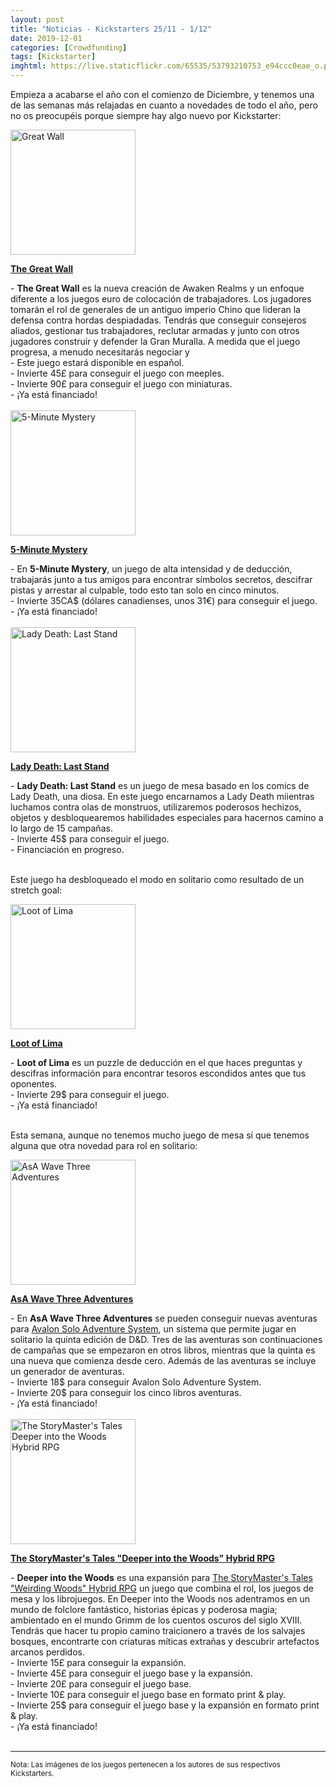 ```yaml
---
layout: post
title: "Noticias - Kickstarters 25/11 - 1/12"
date: 2019-12-01
categories: [Crowdfunding]
tags: [Kickstarter]
imghtml: https://live.staticflickr.com/65535/53793210753_e94ccc0eae_o.png
---
```


Empieza a acabarse el año con el comienzo de Diciembre, y tenemos una de las 
semanas más relajadas en cuanto a novedades de todo el año, pero no os 
preocupéis porque siempre hay algo nuevo por Kickstarter:

<div class="row">
    <div class="col-md-3">
        <img width="200" height="200"
            src="https://ksr-ugc.imgix.net/assets/027/346/023/647a832fa3d7e83d8c9cc6b8a1661c01_original.png?ixlib=rb-2.1.0&w=680&fit=max&v=1574786676&auto=format&gif-q=50&lossless=true&s=53191015e181e5bf9f8549442bf86c33"
            class="img-thumbnail" alt="Great Wall">
    </div>
    <div class="col-md-9">
        <p>
            <a target="_blank" 
                href="https://www.kickstarter.com/projects/awakenrealms/great-wall-board-game?ref=mazmorreoensolitario">
            <strong>The Great Wall</strong>
            </a>
        </p>
           - <strong>The Great Wall</strong> es la nueva creación de Awaken
            Realms y un enfoque diferente a los juegos euro de colocación de
            trabajadores. Los jugadores tomarán el rol de generales de un
            antiguo imperio Chino que lideran la defensa contra hordas
            despiadadas. Tendrás que conseguir consejeros aliados, gestionar
            tus trabajadores, reclutar armadas y junto con otros jugadores
            construir y defender la Gran Muralla. A medida que el juego
            progresa, a menudo necesitarás negociar y 
            <br>
            - Este juego estará disponible en español.
            <br>
           - Invierte 45£ para conseguir el juego con meeples.
           <br>
           - Invierte 90£ para conseguir el juego con miniaturas.
           <br>
           - ¡Ya está financiado!
    </div>
</div>
<br>


<div class="row">
    <div class="col-md-3">
        <img width="200" height="200"
            src="https://ksr-ugc.imgix.net/assets/027/320/665/f96d36dc35fefecd19b2c83d980f7f8d_original.jpg?ixlib=rb-2.1.0&w=680&fit=max&v=1574563594&auto=format&gif-q=50&q=92&s=6249e29a44dc134c5688ab75b3b55070"
            class="img-thumbnail" alt="5-Minute Mystery">
    </div>
    <div class="col-md-9">
        <p>
            <a target="_blank" 
                href="https://www.kickstarter.com/projects/wiggles3d/5-minute-mystery?ref=mazmorreoensolitario">
            <strong>5-Minute Mystery</strong>
            </a>
        </p>
           - En <strong>5-Minute Mystery</strong>, un juego de alta intensidad
            y de deducción, trabajarás junto a tus amigos para encontrar
            símbolos secretos, descifrar pistas y arrestar al culpable, todo
            esto tan solo en cinco minutos.
            <br>
           - Invierte 35CA$ (dólares canadienses, unos 31€) para conseguir el
           juego.
           <br>
           - ¡Ya está financiado!
    </div>
</div>
<br>

<div class="row">
    <div class="col-md-3">
        <img width="200" height="200"
            src="https://ksr-ugc.imgix.net/assets/027/377/626/4a0c1199325fe6a2ddbd284e725a8b3e_original.png?ixlib=rb-2.1.0&w=680&fit=max&v=1575057606&auto=format&gif-q=50&lossless=true&s=0feaec6cf9a1b3ab11cb1d50bc0d9f4a"
            class="img-thumbnail" alt="Lady Death: Last Stand">
    </div>
    <div class="col-md-9">
        <p>
            <a target="_blank" 
                href="https://www.kickstarter.com/projects/ashmaczko/lady-death-last-stand?ref=mazmorreoensolitario">
            <strong>Lady Death: Last Stand</strong>
            </a>
        </p>
           - <strong>Lady Death: Last Stand</strong> es un juego de mesa basado
            en los comics de Lady Death, una diosa. En este juego encarnamos a
            Lady Death miientras luchamos contra olas de monstruos,
            utilizaremos poderosos hechizos, objetos y desbloquearemos
            habilidades especiales para hacernos camino a lo largo de 15
            campañas.
            <br>
           - Invierte 45$ para conseguir el juego.
           <br>
           - Financiación en progreso.
    </div>
</div>
<br>

Este juego ha desbloqueado el modo en solitario como resultado de un stretch
goal: 

<div class="row">
    <div class="col-md-3">
        <img width="200" height="200"
            src="https://ksr-ugc.imgix.net/assets/027/119/473/96eda6dc08d1a5bff9a9432da17c7c5b_original.png?ixlib=rb-2.1.0&w=680&fit=max&v=1573065803&auto=format&gif-q=50&lossless=true&s=9e700f51f290d4de5335f5bb4b8e3138"
            class="img-thumbnail" alt="Loot of Lima">
    </div>
    <div class="col-md-9">
        <p>
            <a target="_blank" 
                href="https://www.kickstarter.com/projects/1296268806/loot-of-lima?ref=mazmorreoensolitario">
            <strong>Loot of Lima</strong>
            </a>
        </p>
           - <strong>Loot of Lima</strong> es un puzzle de deducción en el que
            haces preguntas y descifras información para encontrar tesoros
            escondidos antes que tus oponentes.
            <br>
           - Invierte 29$ para conseguir el juego.
           <br>
           - ¡Ya está financiado!
    </div>
</div>
<br>

Esta semana, aunque no tenemos mucho juego de mesa sí que tenemos alguna que
otra novedad para rol en solitario: 

<div class="row">
    <div class="col-md-3">
        <img width="200" height="200"
            src="https://ksr-ugc.imgix.net/assets/027/326/048/a6233a406e25aa41eae6712a90eae094_original.jpg?ixlib=rb-2.1.0&w=680&fit=max&v=1574627177&auto=format&gif-q=50&q=92&s=7d96c4aa4e66b6218277e55991ded8ea"
            class="img-thumbnail" alt="AsA Wave Three Adventures">
    </div>
    <div class="col-md-9">
        <p>
            <a target="_blank" 
                href="https://www.kickstarter.com/projects/700532845/asa-wave-three-adventures?ref=mazmorreoensolitario">
            <strong>AsA Wave Three Adventures</strong>
            </a>
        </p>
           - En <strong>AsA Wave Three Adventures</strong> se pueden conseguir
            nuevas aventuras para <a
            href="https://www.drivethrurpg.com/product/252413/The-Avalon-Solo-Adventure-system?affiliate_id=1914894
            ">Avalon Solo Adventure System</a>, un sistema que permite jugar en
            solitario la quinta edición de D&D. Tres de las aventuras son
            continuaciones de campañas que se empezaron en otros libros,
            mientras que la quinta es una nueva que comienza desde cero. Además
            de las aventuras se incluye un generador de aventuras.
            <br>
           - Invierte 18$ para conseguir Avalon Solo Adventure System.
           <br>
           - Invierte 20$ para conseguir los cinco libros aventuras.
           <br>
           - ¡Ya está financiado!
    </div>
</div>
<br>

<div class="row">
    <div class="col-md-3">
        <img width="200" height="200"
            src="https://ksr-ugc.imgix.net/assets/027/348/172/7ee605f4f78b699fcc3a32555efd8b22_original.jpg?ixlib=rb-2.1.0&w=680&fit=max&v=1574798773&auto=format&gif-q=50&q=92&s=37b18723ec14288f46c2adfa1530ab46"
            class="img-thumbnail" alt="The StoryMaster's Tales Deeper into the Woods Hybrid RPG">
    </div>
    <div class="col-md-9">
        <p>
            <a target="_blank" 
                href="https://www.kickstarter.com/projects/legendphotography/the-storymasters-tales-deeper-into-the-woods-hybrid-rpg?ref=mazmorreoensolitario">
            <strong>The StoryMaster's Tales "Deeper into the Woods" Hybrid RPG</strong>
            </a>
        </p>
           - <strong>Deeper into the Woods</strong> es una expansión para <a
            href="https://boardgamegeek.com/boardgame/291183/storymasters-tales-weirding-woods-hybrid-rpg">The
            StoryMaster's Tales "Weirding Woods" Hybrid RPG</a> un juego que
            combina el rol, los juegos de mesa y los librojuegos. En Deeper
            into the Woods nos adentramos en un mundo de folclore fantástico,
            historias épicas y poderosa magia; ambientado en el mundo Grimm de
            los cuentos oscuros del siglo XVIII. Tendrás que hacer tu propio
            camino traicionero a través de los salvajes bosques, encontrarte
            con criaturas míticas extrañas y descubrir artefactos arcanos
            perdidos.
            <br>
            - Invierte 15£ para conseguir la expansión.
            <br>
            - Invierte 45£ para conseguir el juego base y la expansión.
            <br>
           - Invierte 20£ para conseguir el juego base.
           <br>
           - Invierte 10£ para conseguir el juego base en formato print & play.
           <br>
           - Invierte 25$ para conseguir el juego base y la expansión en
           formato print & play.
           <br>
           - ¡Ya está financiado!
    </div>
</div>
<br>

<hr>

<small>Nota: Las imágenes de los juegos pertenecen a los autores de sus
respectivos Kickstarters.</small>
